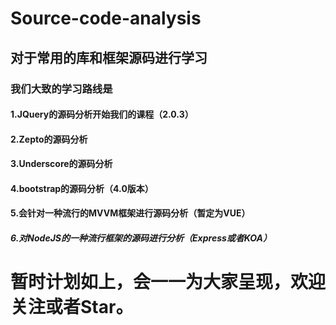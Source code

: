 # Source-code-analysis
## 对于常用的库和框架源码进行学习
### 我们大致的学习路线是
#### 1.JQuery的源码分析开始我们的课程（2.0.3）
#### 2.Zepto的源码分析
#### 3.Underscore的源码分析
#### 4.bootstrap的源码分析（4.0版本）
#### 5.会针对一种流行的MVVM框架进行源码分析（暂定为VUE）
##### 6.对NodeJS的一种流行框架的源码进行分析（Express或者KOA）
# 暂时计划如上，会一一为大家呈现，欢迎关注或者Star。

